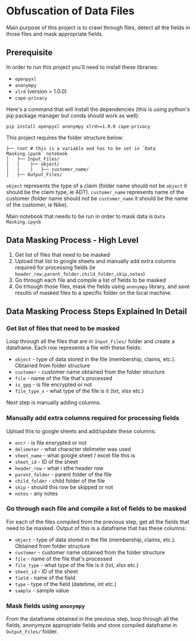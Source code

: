 # Obfuscation of Data Files

Main purpose of this project is to crawl through files, detect all the fields in those files and mask appropriate fields.

## Prerequisite

In order to run this project you'll need to install these libraries:
* `openpyxl`
* `anonympy`
* `xlrd` (version > 1.0.0)
* `cape-privacy`

Here's a command that will install the dependencies (this is using python's pip package manager but conda should work as well):
```
pip install openpyxl anonympy xlrd>=1.0.0 cape-privacy
```

This project requires the folder structure below:

```
├── root # this is a variable and has to be set in `Data Masking.ipynb` notebook
│   ├── Input_Files/
|   |    ├── object/
|   |    |   ├── customer_name/
│   ├── Output_Files/
```

`object` represents the type of a claim (folder name should not be `object` it should be the claim type, ie ADT). `customer_name` represents name of the customer (folder name should not be `customer_name` it should be the name of the customer, ie Nike).

Main notebook that needs to be run in order to mask data is `Data Masking.ipynb`

## Data Masking Process - High Level

1. Get list of files that need to be masked
2. Upload that list to google sheets and manually add extra columns required for processing fields (ie `header_row,parent_folder,child_folder,skip,notes`)
3. Go through each file and compile a list of fields to be masked
5. Go trhough those files, mask the fields using `anonympy` library, and save results of masked files to a specific folder on the local machine. 


## Data Masking Process Steps Explained In Detail

### Get list of files that need to be masked

Loop through all the files that are in `Input_Files/` folder and create a dataframe. Each row represents a file with these fields:
* `object` - type of data stored in the file (membership, claims, etc.). Obtained from folder structure
* `customer` - customer name obtained from the folder structure
* `file` - name of the file that's processed
* `is_gpg` - is file encrypted or not
* `file_type_x` - what type of the file is it (txt, xlsx etc.) 

Next step is manually adding columns.

### Manually add extra columns required for processing fields

Upload this to google sheets and add/update these columns:

* `encr` - is file enxrypted or not
* `delimeter` - what character delimeter was used
* `sheet_name` - what google sheet / excel file this is
* `sheet_id` - ID of the sheet
* `header_row` - what i sthe header row
* `parent_folder` - parent folder of the file
* `child_folder` - child folder of the file
* `skip` - should this row be skipped or not
* `notes` - any notes

### Go through each file and compile a list of fields to be masked

For each of the files compiled from the previous step, get all the fields that need to be masked. Output of this is a dataframe that has these columns:

* `object` - type of data stored in the file (membership, claims, etc.). Obtained from folder structure
* `customer` - customer name obtained from the folder structure
* `file` - name of the file that's processed
* `file_type` - what type of the file is it (txt, xlsx etc.) 
* `sheet_id` - ID of the sheet
* `field` - name of the field
* `type` - type of the field (datetime, int etc.)
* `sample` - sample value

### Mask fields using `anonympy`

From the dataframe obtained in the previous step, loop through all the fields, anonymyze appropriate fields and store compiled dataframe in `Output_Files/` folder.